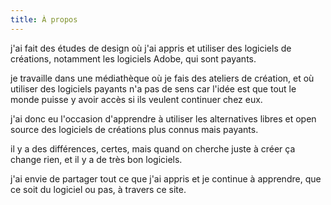 ```yaml
---
title: À propos
---
```


j'ai fait des études de design où j'ai appris et utiliser des logiciels de créations, notamment les logiciels Adobe, qui sont payants.

je travaille dans une médiathèque où je fais des ateliers de création, et où utiliser des logiciels payants n'a pas de sens car l'idée est que tout le monde puisse y avoir accès si ils veulent continuer chez eux.

j'ai donc eu l'occasion d'apprendre à utiliser les alternatives libres et open source des logiciels de créations plus connus mais payants.

il y a des différences, certes, mais quand on cherche juste à créer ça change rien, et il y a de très bon logiciels.

j'ai envie de partager tout ce que j'ai appris et je continue à apprendre, que ce soit du logiciel ou pas, à travers ce site.
